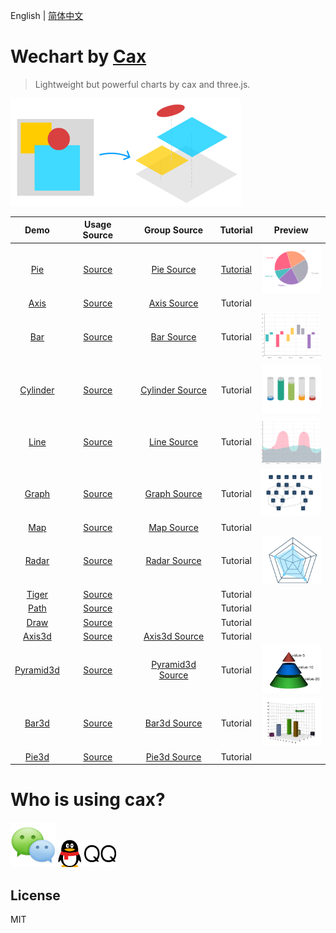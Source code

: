 English | [简体中文](./README.md) 

# Wechart by [Cax](https://github.com/dntzhang/cax)

> Lightweight but powerful charts by cax and three.js. 

![](./asset/wechart-idea.png)

| Demo      |Usage Source   |Group Source   |Tutorial   |Preview   |
|:---:|:---:|:----:|:---:|:---:|
|[Pie](https://dntzhang.github.io/wechart/packages/pie/examples/simple/) | [Source](https://github.com/dntzhang/wechart/blob/master/packages/pie/examples/simple/main.js) | [Pie Source](https://github.com/dntzhang/wechart/blob/master/packages/pie/src/index.js) | [Tutorial](https://github.com/dntzhang/wechart/blob/master/packages/pie/README.md)| ![](./asset/c1.png)|
|[Axis](https://dntzhang.github.io/wechart/packages/axis/examples/simple/) | [Source](https://github.com/dntzhang/wechart/blob/master/packages/axis/examples/simple/main.js) | [Axis Source](https://github.com/dntzhang/wechart/blob/master/packages/axis/src/index.js) | Tutorial| 
|[Bar](https://dntzhang.github.io/wechart/packages/bar/examples/simple/) | [Source](https://github.com/dntzhang/wechart/blob/master/packages/bar/examples/simple/main.js) | [Bar Source](https://github.com/dntzhang/wechart/blob/master/packages/bar/src/index.js) | Tutorial| ![](./asset/c7.png)|
|[Cylinder](https://dntzhang.github.io/wechart/packages/cylinder/examples/simple/) | [Source](https://github.com/dntzhang/wechart/blob/master/packages/cylinder/examples/simple/main.js) | [Cylinder Source](https://github.com/dntzhang/wechart/blob/master/packages/cylinder/src/index.js) | Tutorial| ![](./asset/c3.png)|
|[Line](https://dntzhang.github.io/wechart/packages/line/examples/simple/) | [Source](https://github.com/dntzhang/wechart/blob/master/packages/line/examples/simple/main.js) | [Line Source](https://github.com/dntzhang/wechart/blob/master/packages/line/src/index.js) | Tutorial|  ![](./asset/c8.png)|
|[Graph](https://dntzhang.github.io/wechart/packages/graph/examples/simple/) | [Source](https://github.com/dntzhang/wechart/blob/master/packages/graph/examples/simple/main.js) | [Graph Source](https://github.com/dntzhang/wechart/blob/master/packages/graph/src/index.js) | Tutorial| ![](./asset/c4.png)|
|[Map](https://dntzhang.github.io/wechart/packages/map/examples/simple/) | [Source](https://github.com/dntzhang/wechart/blob/master/packages/map/examples/simple/main.js) | [Map Source](https://github.com/dntzhang/wechart/blob/master/packages/map/src/index.js) | Tutorial| 
|[Radar](https://dntzhang.github.io/wechart/packages/radar/examples/simple/) | [Source](https://github.com/dntzhang/wechart/blob/master/packages/radar/examples/simple/main.js) | [Radar Source](https://github.com/dntzhang/wechart/blob/master/packages/radar/src/index.js) | Tutorial|  ![](./asset/c5.png)|
|[Tiger](https://dntzhang.github.io/wechart/packages/map/examples/tiger/) | [Source](https://github.com/dntzhang/wechart/blob/master/packages/map/examples/tiger/main.js) |  |  Tutorial| 
|[Path](https://dntzhang.github.io/wechart/packages/path/examples/map/) | [Source](https://github.com/dntzhang/wechart/blob/master/packages/path/examples/map/main.js) |  |  Tutorial| 
|[Draw](https://dntzhang.github.io/wechart/packages/path/examples/simple/) | [Source](https://github.com/dntzhang/wechart/blob/master/packages/path/examples/simple/main.js) |  |  Tutorial| 
|[Axis3d](https://dntzhang.github.io/wechart/packages/axis3d/examples/simple/) | [Source](https://github.com/dntzhang/wechart/blob/master/packages/axis3d/examples/simple/main.js) | [Axis3d Source](https://github.com/dntzhang/wechart/blob/master/packages/axis3d/src/index.js) | Tutorial| 
|[Pyramid3d](https://dntzhang.github.io/wechart/packages/pyramid3d/examples/simple/) | [Source](https://github.com/dntzhang/wechart/blob/master/packages/pyramid3d/examples/simple/main.js) | [Pyramid3d Source](https://github.com/dntzhang/wechart/blob/master/packages/pyramid3d/src/index.js) | Tutorial| ![](./asset/c6.png)|
|[Bar3d](https://dntzhang.github.io/wechart/packages/bar3d/examples/simple/) | [Source](https://github.com/dntzhang/wechart/blob/master/packages/bar3d/examples/simple/main.js) | [Bar3d Source](https://github.com/dntzhang/wechart/blob/master/packages/bar3d/src/index.js)  |  Tutorial| ![](./asset/c2.png)|
|[Pie3d](https://dntzhang.github.io/wechart/packages/pie3d/examples/simple/) | [Source](https://github.com/dntzhang/wechart/blob/master/packages/pie3d/examples/simple/main.js) | [Pie3d Source](https://github.com/dntzhang/wechart/blob/master/packages/pie3d/src/index.js) | Tutorial| 

# Who is using cax?

![Tencent Wechat](./asset/wx.png)  ![Tencent QQ](./asset/qq.png)

## License

MIT
